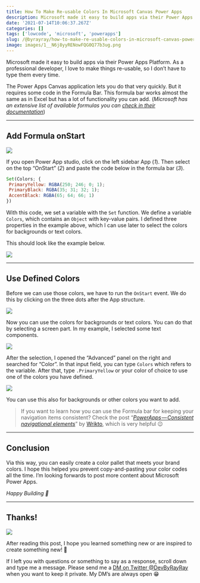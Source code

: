 ```yaml
---
title: How To Make Re-usable Colors In Microsoft Canvas Power Apps
description: Microsoft made it easy to build apps via their Power Apps Platform. As a professional developer, I love to make things re-usable, so I don’t have to type them every time. The Power Apps Canvas application lets you do that very quickly. But it requires some code in the Formula Bar.
date: '2021-07-14T10:06:37.267Z'
categories: []
tags: ['lowcode', 'microsoft', 'powerapps']
slug: /@byrayray/how-to-make-re-usable-colors-in-microsoft-canvas-power-apps-e3a971f68148
image: images/1__N6j8yyRENowFQG0Q77b3ug.png
---
```


Microsoft made it easy to build apps via their Power Apps Platform. As a professional developer, I love to make things re-usable, so I don’t have to type them every time.

The Power Apps Canvas application lets you do that very quickly. But it requires some code in the Formula Bar. This formula bar works almost the same as in Excel but has a lot of functionality you can add. (_Microsoft has an extensive list of available formulas you can_ [_check in their documentation_](https://docs.microsoft.com/nl-nl/powerapps/maker/canvas-apps/formula-reference))

---
## Add Formula onStart

![](/images/1__ZKXikNZrMHv9CBfx9hM0RA.png)

If you open Power App studio, click on the left sidebar App (_1_). Then select on the top “OnStart” (_2_) and paste the code below in the formula bar (_3_).

```js
Set(Colors; {  
 PrimaryYellow: RGBA(250; 246; 0; 1);  
 PrimaryBlack: RGBA(35; 31; 32; 1);  
 AccentBlack: RGBA(65; 64; 66; 1)  
})
```

With this code, we set a variable with the `Set` function. We define a variable `Colors`, which contains an `Object` with key-value pairs. I defined three properties in the example above, which I can use later to select the colors for backgrounds or text colors.

This should look like the example below.

![](/images/1__IAPE6hcMVkzr__l93Mgr5Wg.png)

---
## Use Defined Colors

Before we can use those colors, we have to run the `OnStart` event. We do this by clicking on the three dots after the App structure.

![](/images/1__1MFvBz36q__BQTXythNnSdg.png)

Now you can use the colors for backgrounds or text colors. You can do that by selecting a screen part. In my example, I selected some text components.

![](/images/1__tiYjvxWHRKAK8uqDJCMOjQ.png)

After the selection, I opened the “Advanced” panel on the right and searched for “Color”. In that input field, you can type `Colors` which refers to the variable. After that, type `.PrimaryYellow` or your color of choice to use one of the colors you have defined.

![](/images/1__tTMlLD5YWTaL8nU6mxMWeg.png)

You can use this also for backgrounds or other colors you want to add.

> If you want to learn how you can use the Formula bar for keeping your navigation items consistent? Check the post “[_PowerApps — Consistent navigational elements_](https://wrikto.medium.com/whos-got-the-button-6bc00473932c)” by [Wrikto](https://medium.com/u/5b8cfe70bdb4), which is very helpful 😉

---
## Conclusion

Via this way, you can easily create a color pallet that meets your brand colors. I hope this helped you prevent copy-and-pasting your color codes all the time. I’m looking forwards to post more content about Microsoft Power Apps.

_Happy Building 🚀_

---

## Thanks!

![](/images/0__4aTcitCaVTWHHeiO.jpg)

After reading this post, I hope you learned something new or are inspired to create something new! 🤗

If I left you with questions or something to say as a response, scroll down and type me a message. Please send me a [DM on Twitter @DevByRayRay](https://twitter.com/@devbyrayray) when you want to keep it private. My DM’s are always open 😁
